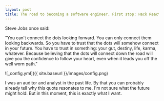 ```yaml
---
layout: post
title: The road to becoming a software engineer. First stop: Hack Reactor.
---
```


Steve Jobs once said:

"You can't connect the dots looking forward. You can only connect them looking backwards. So you have to trust that the dots will somehow connect in your future. You have to trust in something: your gut, destiny, life, karma, whatever. Because believing that the dots will connect down the road will give you the confidence to follow your heart, even when it leads you off the well worn path."

![_config.yml]({{ site.baseurl }}/images/config.png)

I was an auditor and analyst in the past life. By that you can probably already tell why this quote resonates to me. I'm not sure what the future might hold. But in this moment, this is exactly what I want.
